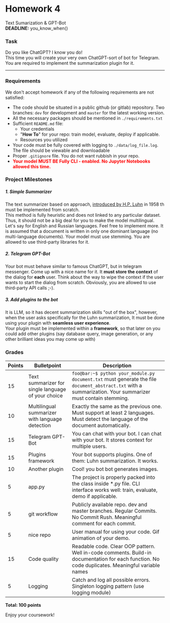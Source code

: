 # Homework 4
Text Sumarization & GPT-Bot  
__DEADLINE:__  you_know_when()  
### Task
Do you like ChatGPT? I know you do!  
This time you will create your very own ChatGPT-sort of bot for Telegram.  
You are required to implement the summarization plugin for it. 

--------------
### Requirements
We don't accept homework if any of the following requirements are not satisfied:
- The code should be situated in a public github (or gitlab) repository. Two branches: `dev` for development and `master` for the latest working version.
- All the necessary packages should be mentioned in `./requirements.txt`
- Sufficient `README.md` file:
    - Your credentials
    - "**How To**" for your repo: train model, evaluate, deploy if applicable.
    - Resources you utilized
- Your code must be fully covered with logging to `./data/log_file.log`. The file should be viewable and downloadable
- Proper `.gitignore` file. You do not want rubbish in your repo.
- **<span style="color: red;">Your model MUST BE Fully CLI - enabled. No Jupyter Notebooks allowed this time.</span>**

### Project Milestones
##### 1. Simple Summarizer
The text summarizer based on approach, [introduced by H.P. Luhn](https://courses.ischool.berkeley.edu/i256/f06/papers/luhn58.pdf) in 1958 th must be implemented from scratch.  
This method is fully heuristic and does not linked to any particular dataset. Thus, it should not be a big deal for you to make the model multilingual. Let's say for English and Russian languages. Feel free to implement more. It is assumed that a document is written in only one dominant language (no multi-language documents). 
Your model must use stemming. You are allowed to use third-party libraries for it.
##### 2. Telegram GPT-Bot  
Your bot must behave similar to famous ChatGPT, but in telegram messenger. Come up with a nice name for it. It __must store the context__ of the dialog for __each__ user. Think about the way to wipe the context if the user wants to start the dialog from scratch. Obviously, you are allowed to use third-party API calls ;-). 

##### 3. Add plugins to the bot
It is LLM, so it has decent summarization skills "out of the box", however, when the user asks specifically for the Luhn summarization, It must be done using your plugin with __seamless user experience__.  
Your plugin must be implemented within a __framework__, so that later on you could add other plugins (say database query, image generation, or any other brilliant ideas you may come up with)
### Grades
  
| Points | Bulletpoint                                        | Description                                                                                                                                                 |
|--------|----------------------------------------------------|-------------------------------------------------------------------------------------------------------------------------------------------------------------|
| 15     | Text summarizer for single language of your choice | `foo@bar:~$ python your_module.py document.txt` must generate the file `document_abstract.txt` with a summarization. Your summarizer must contain stemming. |
| 10     | Multilingual summarizer with language detection    | Exactly the same as the previous one. Must support at least 2 languages. Must detect the language of the document automatically.                            |
| 15     | Telegram GPT-Bot                                   | You can chat with your bot. I can chat with your bot. It stores context for multiple users.                                                                 |
| 15     | Plugins framework                                  | Your bot supports plugins. One of them: Luhn summarization. It works.                                                                                                  
| 10     | Another plugin                                     | Cool! you bot bot generates images.                                                                                                                          
| 5      | app.py                                             | The project is properly packed into the class inside *.py file. CLI interface works well: train, evaluate, demo if applicable.                              |
| 5      | git workflow                                       | Publicly available repo. dev and master branches. Regular Commits. No Commit Rush. Meaningful comment for each commit.                                      |
| 5      | nice repo                                          | User manual for using your code. Gif animation of your demo.                                                                                                
| 15     | Code quality                                       | Readable code. Clear OOP pattern. Well in-code comments. Build-in documentation for each function. No code duplicates. Meaningful variable names            |
| 5      | Logging                                            | Catch and log all possible errors. Singleton logging pattern (use logging module)                                                                           |


__Total: 100 points__ 

Enjoy your coursework!